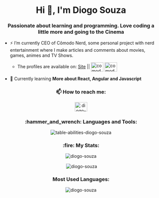 <h1 align="center">Hi 👋, I'm Diogo Souza</h1>
<h3 align="center">Passionate about learning and programming. Love coding a little more and going to the Cinema</h3>

- ⚡ I’m currently CEO of Cômodo Nerd, some personal project with nerd entertainment where I make articles and comments about movies, games, animes and TV Shows. 
  - The profiles are available on: [Site](https://comodonerd.com.br) || <a href="https://twitter.com/comodonerd" target="blank"><img align="center" src="https://raw.githubusercontent.com/rahuldkjain/github-profile-readme-generator/master/src/images/icons/Social/twitter.svg" alt="comodonerd" height="30" width="40" /></a>
<a href="https://instagram.com/comodonerd" target="blank"><img align="center" src="https://raw.githubusercontent.com/rahuldkjain/github-profile-readme-generator/master/src/images/icons/Social/instagram.svg" alt="comodonerd" height="30" width="40" /></a>

- 🌱 Currently learning **More about React, Angular and Javascript**

<h3 align="center">📫 How to reach me:</h3>
<p align="center">
<a align="center" href="https://linkedin.com/in/diogo-souza-78b2b7146" target="blank"><img align="center" src="https://raw.githubusercontent.com/rahuldkjain/github-profile-readme-generator/master/src/images/icons/Social/linked-in-alt.svg" alt="diogo-souza-78b2b7146" height="30" width="40" /></a>
</p>

<h3 align="center">:hammer_and_wrench: Languages and Tools:</h3>

<p align="center"><img align="center" src="https://user-images.githubusercontent.com/38789584/229930094-2b3a6f24-5541-4e41-a240-f7596d05eefc.png" alt="table-abilities-diogo-souza" /></p>
  
<h3 align="center">:fire: My Stats:</h3>

<p align="center"><img align="center" src="https://github-readme-streak-stats.herokuapp.com/?user=diogo-souza&theme=dark" alt="diogo-souza" /></p>

<p align="center">&nbsp;<img align="center" src="https://github-readme-stats.vercel.app/api?username=diogo-souza&show_icons=true&locale=en&theme=dark" alt="diogo-souza" /></p>

<h3 align="center">Most Used Languages:</h3>

<p align="center"><img align="center" src="https://github-readme-stats.vercel.app/api/top-langs?username=diogo-souza&show_icons=true&locale=en&layout=compact&theme=dark" alt="diogo-souza" /></p>
